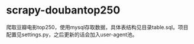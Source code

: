 # scrapy-doubantop250
爬取豆瓣电影top250，使用mysql存取数据，具体表结构见目录table.sql。项目配置见settings.py，之后更新的话会加入user-agent池。
